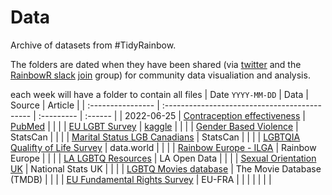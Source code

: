 
# Data

Archive of datasets from #TidyRainbow.

The folders are dated when they have been shared (via [twitter](https://twitter.com/R_LGBTQ) and the [RainbowR slack](https://rainbowr.slack.com) [join](https://docs.google.com/forms/u/1/d/1y7SOWE3IW-fpR_5Cd4mK-CMUpFZ-hvhY4cTj34JqTVE) group) for community data visualiation and analysis.

each week will have a folder to contain all files
| Date `YYYY-MM-DD` | Data                                          | Source     | Article |
| :---------------- | :-------------------------------------------- | :--------- | :------ |
| 2022-06-25        | [Contraception effectiveness](2022-06-25_contraception-effectiveness)           | [PubMed](https://www.ncbi.nlm.nih.gov/pmc/articles/PMC3638209/)   |         |
|      | [EU LGBT Survey](EU-LGBT-survey)                  | [kaggle](https://www.kaggle.com/datasets/ruslankl/european-union-lgbt-survey-2012)     |         |
|       | [Gender Based Violence](gender-based-violence)           | StatsCan   |         |
|       | [Marital Status LGB Canadians](same-sex-marriages-Canada)    | StatsCan   |         |
|      | [LGBTQIA Qualifty of Life Survey](LGBTQ-quality-of-life) | data.world |         |
|     | [Rainbow Europe - ILGA](ILGA-rainbow-Europe)           | Rainbow Europe  |    |
|      | [LA LGBTQ Resources](LA-LGBTQ-resources)              | LA Open Data    |    |
|        | [Sexual Orientation UK](sexual-orientation-UK)           | National Stats UK  | |
|        | [LGBTQ Movies database](LGBTQ-movie-database)           | The Movie Database (TMDB) | |
|        | [EU Fundamental Rights Survey](EU-fundamental-rights-survey)     | EU-FRA          |         |
|        |      |   |    |

